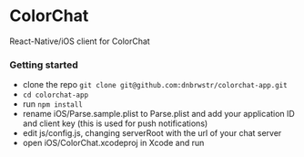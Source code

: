 # ColorChat

React-Native/iOS client for ColorChat

### Getting started

* clone the repo `git clone git@github.com:dnbrwstr/colorchat-app.git`
* `cd colorchat-app`
* run `npm install`
* rename iOS/Parse.sample.plist to Parse.plist and add your application ID and client key (this is used for push notifications)
* edit js/config.js, changing serverRoot with the url of your chat server
* open iOS/ColorChat.xcodeproj in Xcode and run
